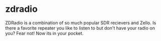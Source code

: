 # zdradio
ZDRadio is a combination of so much popular SDR recievers and Zello. 
Is there a favorite repeater you like to listen to but don't have your radio on you? Fear not! Now its in your pocket.